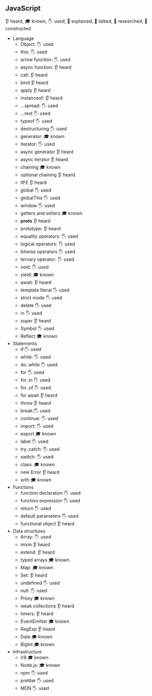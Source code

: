 ## JavaScript
👂 heard, 🎓 known, 🖐️ used, 🙋 explained, 📢 talked, 🔬 researched, 🚀 constructed
- Language
  - Object: 🖐️ used
  - this: 🖐️ used
  - arrow function: 🖐️ used
  - async function: 👂 heard
  - call: 👂 heard
  - bind 👂 heard
  - apply 👂 heard
  - instanceof: 👂 heard
  - ...spread: 🖐️ used
  - ...rest 🖐️ used
  - typeof 🖐️ used
  - destructuring 🖐️ used
  - generator: 🎓 known
  - iterator: 🖐️ used
  - async generator 👂 heard
  - async iterator 👂 heard
  - chaining 🎓 known
  - optional chaining 👂 heard
  - IIFE 👂 heard
  - global 🖐️ used
  - globalThis 🖐️ used
  - window 🖐️ used
  - getters and setters 🎓 known
  - __proto__ 👂 heard
  - prototype: 👂 heard
  - equality operators: 🖐️ used
  - logical operators: 🖐️ used
  - bitwise operators 🖐️ used
  - ternary operator: 🖐️ used
  - void: 🖐️ used
  - yield: 🎓 known
  - await: 👂 heard
  - template literal 🖐️ used
  - strict mode 🖐️ used
  - delete 🖐️ used
  - in 🖐️ used
  - super 👂 heard
  - Symbol 🖐️ used
  - Reflect 🎓 known
- Statements
  - if:🖐️ used
  - while: 🖐️ used
  - do..while 🖐️ used
  - for 🖐️ used
  - for..in 🖐️ used
  - for..of 🖐️ used
  - for await 👂 heard
  - throw 👂 heard
  - break:🖐️ used
  - continue: 🖐️ used
  - import: 🖐️ used
  - export 🎓 known
  - label 🖐️ used
  - try..catch: 🖐️ used
  - switch: 🖐️ used
  - class: 🎓 known
  - new Error 👂 heard
  - with 🎓 known
- Functions
  - function declaration 🖐️ used
  - function expression 🖐️ used
  - return 🖐️ used
  - default parameters 🖐️ used
  - functional object 👂 heard
- Data structures
  - Array: 🖐️ used
  - mixin 👂 heard
  - extend: 👂 heard
  - typed arrays 🎓 known
  - Map: 🎓 known
  - Set: 👂 heard
  - undefined 🖐️ used
  - null: 🖐️ used
  - Proxy 🎓 known
  - weak collections 👂 heard
  - timers: 👂 heard
  - EventEmitter 🎓 known
  - RegExp 👂 heard
  - Date 🎓 known
  - BigInt 🎓 known
- Infrastructure
  - V8 🎓 known
  - Node.js: 🎓 known
  - npm 🖐️ used
  - prettier 🖐️ used
  - MDN 🖐️ used
